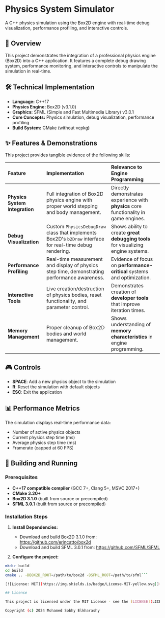 ﻿# Physics System Simulator

A C++ physics simulation using the Box2D engine with real-time debug visualization, performance profiling, and interactive controls.

## 📖 Overview

This project demonstrates the integration of a professional physics engine (Box2D) into a C++ application. It features a complete debug drawing system, performance monitoring, and interactive controls to manipulate the simulation in real-time.

## 🛠️ Technical Implementation

- **Language:** C++17
- **Physics Engine:** Box2D (v3.1.0)
- **Graphics:** SFML (Simple and Fast Multimedia Library) v3.0.1
- **Core Concepts:** Physics simulation, debug visualization, performance profiling
- **Build System:** CMake (without vcpkg)

## ✨ Features & Demonstrations

This project provides tangible evidence of the following skills:

| Feature | Implementation | Relevance to Engine Programming |
| :--- | :--- | :--- |
| **Physics System Integration** | Full integration of Box2D physics engine with proper world stepping and body management. | Directly demonstrates experience with **physics** core functionality in game engines. |
| **Debug Visualization** | Custom `PhysicsDebugDraw` class that implements Box2D's `b2Draw` interface for real-time debug rendering. | Shows ability to create **great debugging tools** for visualizing engine systems. |
| **Performance Profiling** | Real-time measurement and display of physics step time, demonstrating performance awareness. | Evidence of focus on **performance-critical** systems and optimization. |
| **Interactive Tools** | Live creation/destruction of physics bodies, reset functionality, and parameter control. | Demonstrates creation of **developer tools** that improve iteration times. |
| **Memory Management** | Proper cleanup of Box2D bodies and world management. | Shows understanding of **memory characteristics** in engine programming. |

## 🎮 Controls

- **SPACE**: Add a new physics object to the simulation
- **R**: Reset the simulation with default objects
- **ESC**: Exit the application

## 📊 Performance Metrics

The simulation displays real-time performance data:
- Number of active physics objects
- Current physics step time (ms)
- Average physics step time (ms)
- Framerate (capped at 60 FPS)

## 🚀 Building and Running

### Prerequisites
- **C++17 compatible compiler** (GCC 7+, Clang 5+, MSVC 2017+)
- **CMake 3.20+**
- **Box2D 3.1.0** (built from source or precompiled)
- **SFML 3.0.1** (built from source or precompiled)

### Installation Steps

1. **Install Dependencies:**
   - Download and build Box2D 3.1.0 from: https://github.com/erincatto/box2d
   - Download and build SFML 3.0.1 from: https://github.com/SFML/SFML

2. **Configure the project:**
```bash
mkdir build
cd build
cmake .. -DBOX2D_ROOT=/path/to/box2d -DSFML_ROOT=/path/to/sfml```

[![License: MIT](https://img.shields.io/badge/License-MIT-yellow.svg)](https://opensource.org/licenses/MIT)

## License

This project is licensed under the MIT License - see the [LICENSE](LICENSE) file for details.

Copyright (c) 2024 Mohamed Sobhy Elkharashy